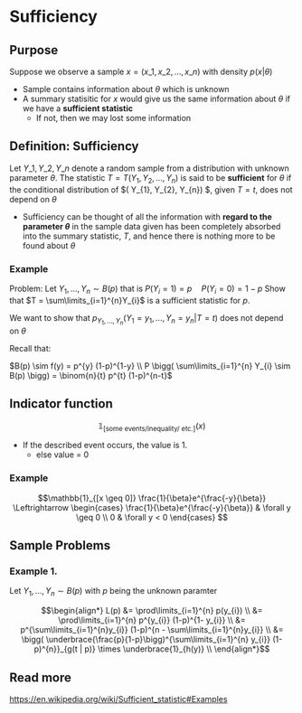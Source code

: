 # Sufficiency

## Purpose
Suppose we observe a sample $x = (x\_{1},x\_{2},...,x\_{n})$ with density $p( x | \theta)$
* Sample contains information about $\theta$ which is unknown
* A summary statisitic for $x$ would give us the same information about $\theta$ if we have a **sufficient statistic**
    * If not, then we may lost some information


## Definition: Sufficiency
Let $Y\_{1}, Y\_{2}, Y\_{n}$ denote a random sample from a distribution with unknown parameter $\theta$. The statistic $T = T(Y_{1}, Y_{2},..., Y_{n})$ is said to be **sufficient** for $\theta$ if the conditional distribution of $( Y\_{1}, Y\_{2}, Y\_{n}) $, given $T=t$, does not depend on $\theta$
* Sufficiency can be thought of all the information with **regard to the parameter $\theta$** in the sample data given has been completely absorbed into the summary statistic, $T$, and hence there is nothing more to be found about $\theta$
### Example

Problem: Let $Y_{1}, ..., Y_{n} \sim B(p)$ that is $P(Y_{i}=1) = p \quad P(Y_{i}=0) = 1-p$ Show that $T = \sum\limits_{i=1}^{n}Y_{i}$ is a sufficient statistic for $p$.

We want to show that $p_{Y_{1},..., Y_{n}}(Y_{1} = y_{1}, ..., Y_{n} = y_{n} | T=t)$ does not depend on $\theta$

Recall that:

$B(p) \sim f(y) = p^{y} (1-p)^{1-y} \\
P \bigg( \sum\limits_{i=1}^{n} Y_{i} \sim B(p) \bigg) = \binom{n}{t} p^{t} (1-p)^{n-t}$
## Indicator function 

$$\mathbb{1}_{[\text{some events/inequality/ etc.}]}(x)$$
* If the described event occurs, the value is 1.
    * else value = 0

### Example

$$\mathbb{1}_{[x \geq 0]} \frac{1}{\beta}e^{\frac{-y}{\beta}} \Leftrightarrow 
\begin{cases}
\frac{1}{\beta}e^{\frac{-y}{\beta}} & \forall y \geq 0 \\
0 & \forall y < 0
\end{cases}
$$

## Sample Problems
### Example 1.
Let $Y_{1}, ..., Y_{n} \sim B(p)$ with $p$ being the unknown paramter

```math
\begin{align*}
L(p) &= \prod\limits_{i=1}^{n} p(y_{i}) \\
&= \prod\limits_{i=1}^{n} p^{y_{i}} (1-p)^{1- y_{i}} \\
&= p^{\sum\limits_{i=1}^{n}y_{i}} (1-p)^{n - \sum\limits_{i=1}^{n}y_{i}} \\
&= \bigg( \underbrace{\frac{p}{1-p}\bigg)^{\sum\limits_{i=1}^{n} y_{i}} (1-p)^{n}}_{g(t | p)} \times \underbrace{1}_{h(y)} \\
\end{align*}
```


## Read more
https://en.wikipedia.org/wiki/Sufficient_statistic#Examples